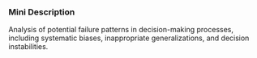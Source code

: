 ### Mini Description

Analysis of potential failure patterns in decision-making processes, including systematic biases, inappropriate generalizations, and decision instabilities.
